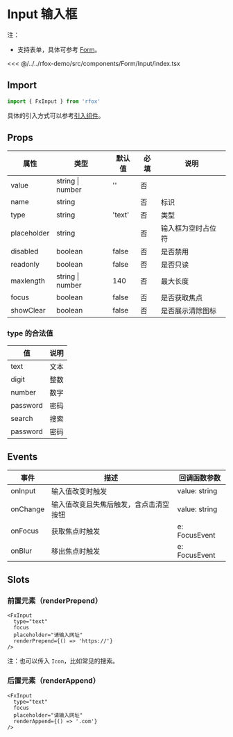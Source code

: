# Input 输入框

注：

- 支持表单，具体可参考 [Form](./Form.md)。

<CodeDemo name="Input">

<<< @/../../rfox-demo/src/components/Form/Input/index.tsx

</CodeDemo>

## Import

```js
import { FxInput } from 'rfox'
```

具体的引入方式可以参考[引入组件](../guide/import.md)。

## Props

| 属性        | 类型             | 默认值 | 必填 | 说明               |
| ----------- | ---------------- | ------ | ---- | ------------------ |
| value       | string \| number | ''     | 否   |
| name        | string           |        | 否   | 标识               |
| type        | string           | 'text' | 否   | 类型               |
| placeholder | string           |        | 否   | 输入框为空时占位符 |
| disabled    | boolean          | false  | 否   | 是否禁用           |
| readonly    | boolean          | false  | 否   | 是否只读           |
| maxlength   | string \| number | 140    | 否   | 最大长度           |
| focus       | boolean          | false  | 否   | 是否获取焦点       |
| showClear   | boolean          | false  | 否   | 是否展示清除图标   |

### type 的合法值

| 值       | 说明 |
| -------- | ---- |
| text     | 文本 |
| digit    | 整数 |
| number   | 数字 |
| password | 密码 |
| search   | 搜索 |
| password | 密码 |

## Events

| 事件     | 描述                                   | 回调函数参数  |
| -------- | -------------------------------------- | ------------- |
| onInput  | 输入值改变时触发                       | value: string |
| onChange | 输入值改变且失焦后触发，含点击清空按钮 | value: string |
| onFocus  | 获取焦点时触发                         | e: FocusEvent |
| onBlur   | 移出焦点时触发                         | e: FocusEvent |

## Slots

### 前置元素（renderPrepend）

```tsx
<FxInput
  type="text"
  focus
  placeholder="请输入网址"
  renderPrepend={() => 'https://'}
/>
```

注：也可以传入 `Icon`，比如常见的搜索。

### 后置元素（renderAppend）

```tsx
<FxInput
  type="text"
  focus
  placeholder="请输入网址"
  renderAppend={() => '.com'}
/>
```

